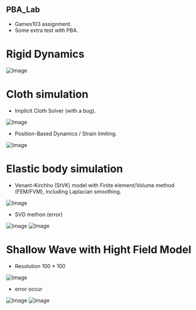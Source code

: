 ## PBA_Lab
- Games103 assignment.
- Some extra test with PBA.

# Rigid Dynamics

![Image](https://github.com/user-attachments/assets/0bf12f9b-9f27-4abb-af19-ce3cc0083d06) 

# Cloth simulation
- Implicit Cloth Solver (with a bug).

![Image](https://github.com/user-attachments/assets/33d6b2bc-bb99-42b5-9071-8461233e9776) 

- Position-Based Dynamics / Strain limiting.

![Image](https://github.com/user-attachments/assets/bd07faef-f24e-433d-8e04-f616209b2cf3) 

# Elastic body simulation
- Venant-Kirchho (StVK) model with Finite element/Volume method (FEM/FVM), including Laplacian smoothing.

![Image](https://github.com/user-attachments/assets/1cf1882f-fd60-4521-8714-dcb7a8bab22a) 

- SVD methon (error)

![Image](https://github.com/user-attachments/assets/de699bf2-5b5b-43bb-9df0-7f4897e07af9) 
![Image](https://github.com/user-attachments/assets/9d8bf99d-69f4-43f9-847c-4f671fc105a2) 

# Shallow Wave with Hight Field Model
- Resolution 100 * 100

![Image](https://github.com/user-attachments/assets/6841dfe8-a102-4922-9a84-8612a8f05891)

- error occur

![Image](https://github.com/user-attachments/assets/16f3561a-d36e-4a4c-88fc-6ea3125d22e0)
![Image](https://github.com/user-attachments/assets/83f3a0dc-b3ca-4ad9-a1d2-64964c490a4c)
